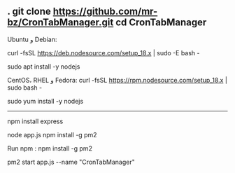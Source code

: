 .
 git clone https://github.com/mr-bz/CronTabManager.git
cd CronTabManager
--------------------------------
Ubuntu و Debian:
 
 curl -fsSL https://deb.nodesource.com/setup_18.x | sudo -E bash -

sudo apt install -y nodejs

 CentOS، RHEL و Fedora:
  curl -fsSL https://rpm.nodesource.com/setup_18.x | sudo bash -

sudo yum install -y nodejs

-------------------------------------
 npm install express
 
 node app.js
npm install -g pm2

Run npm : 
npm install -g pm2

   pm2 start app.js --name "CronTabManager"
